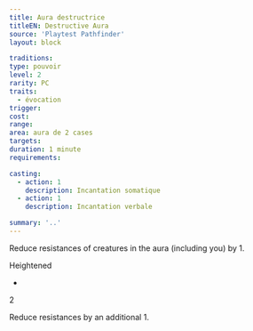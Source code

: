 ```yaml
---
title: Aura destructrice
titleEN: Destructive Aura
source: 'Playtest Pathfinder'
layout: block

traditions:
type: pouvoir
level: 2
rarity: PC
traits:
  - évocation
trigger: 
cost: 
range: 
area: aura de 2 cases
targets: 
duration: 1 minute
requirements: 

casting:
  - action: 1
    description: Incantation somatique
  - action: 1
    description: Incantation verbale

summary: '..'
---
```

Reduce resistances of creatures in the aura (including you) by 1.

Heightened

-

2

Reduce resistances by an additional 1.